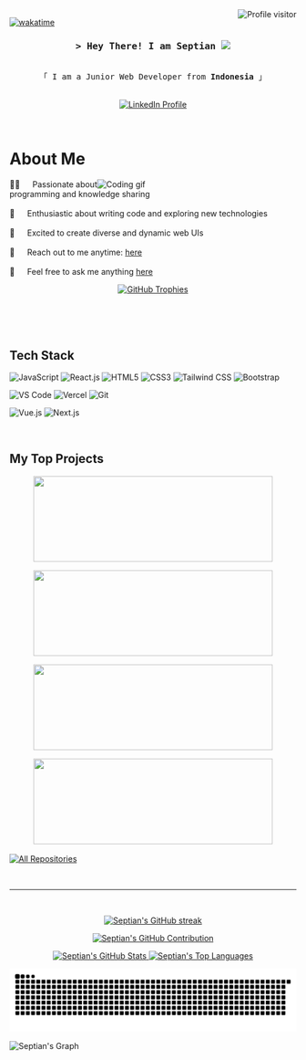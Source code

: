 <!-- ======================= -->
<!-- GitHub Profile View Counter -->
<!-- ======================= -->
<a href="https://komarev.com/ghpvc/?username=septianadip17">
  <img align="right" src="https://komarev.com/ghpvc/?username=septianadip17&label=Visitors&color=0e75b6&style=flat" alt="Profile visitor" />
</a>

<!-- ======================= -->
<!-- Wakatime Coding Activity Badge -->
<!-- ======================= -->
[![wakatime](https://wakatime.com/badge/user/30b44fea-ae3f-4ef9-bbab-d675eeb600ca.svg)](https://wakatime.com/@30b44fea-ae3f-4ef9-bbab-d675eeb600ca)

<!-- ======================= -->
<!-- Intro Greeting Section -->
<!-- ======================= -->
<h3 align="center">
  <samp>&gt; Hey There! I am <b>Septian</b> 
    <img src="https://media.giphy.com/media/hvRJCLFzcasrR4ia7z/giphy.gif" width="28">
  </samp>
</h3>

<!-- ======================= -->
<!-- Short Bio Line -->
<!-- ======================= -->
<p align="center"> 
  <samp>
    <br>
    「 I am a Junior Web Developer from <b>Indonesia</b> 」
    <br><br>
  </samp>
</p>

<!-- ======================= -->
<!-- LinkedIn Badge -->
<!-- ======================= -->
<p align="center">
 <a href="https://linkedin.com/in/septianadip17" target="_blank">
  <img src="https://img.shields.io/badge/LinkedIn-0077B5?style=for-the-badge&logo=linkedin&logoColor=white" alt="LinkedIn Profile"/>
 </a>
</p>
<br />

<!-- ======================= -->
<!-- About Me Section -->
<!-- ======================= -->
# About Me

<p>
 <img align="right" width="350" src="/img/coding.gif" alt="Coding gif" />
  
 ✊🏿 &emsp; Passionate about programming and knowledge sharing<br/><br/>
 💓 &emsp; Enthusiastic about writing code and exploring new technologies<br/><br/>
 🎨 &emsp; Excited to create diverse and dynamic web UIs<br/><br/>
 📧 &emsp; Reach out to me anytime: [here](mailto:septianadip7998@gmail.com)<br/><br/>
 💬 &emsp; Feel free to ask me anything [here](https://github.com/septianadip17/septianadip17/issues)
</p>

<!-- ======================= -->
<!-- GitHub Profile Trophy -->
<!-- ======================= -->
<p align="center">
  <a href="https://github.com/ryo-ma/github-profile-trophy">
    <img src="https://github-profile-trophy.vercel.app/?username=septianadip17" alt="GitHub Trophies" />
  </a>
</p>

<br/>
<br/>
<br/>

<!-- ======================= -->
<!-- Tech Stack Section -->
<!-- ======================= -->

## Tech Stack

<!-- Programming Languages & Frameworks -->
![JavaScript](https://img.shields.io/badge/JavaScript-F0DB4F?style=for-the-badge&labelColor=black&logo=javascript&logoColor=F0DB4F)
![React.js](https://img.shields.io/badge/React-61DBFB?style=for-the-badge&labelColor=black&logo=react&logoColor=61DBFB)
![HTML5](https://img.shields.io/badge/HTML5-E34F26?style=for-the-badge&logo=html5&logoColor=white)
![CSS3](https://img.shields.io/badge/CSS3-1572B6?style=for-the-badge&logo=css3&logoColor=white)
![Tailwind CSS](https://img.shields.io/badge/Tailwind_CSS-092749?style=for-the-badge&logo=tailwindcss&logoColor=06B6D4&labelColor=000000)
![Bootstrap](https://img.shields.io/badge/Bootstrap-563D7C?style=for-the-badge&logo=bootstrap&logoColor=white)

<!-- Tools -->
![VS Code](https://img.shields.io/badge/Visual_Studio_Code-0078d7?style=for-the-badge&logo=visual-studio-code&logoColor=white)
![Vercel](https://img.shields.io/badge/Vercel-000000?style=for-the-badge&logo=vercel&logoColor=white)
![Git](https://img.shields.io/badge/Git-F05032?style=for-the-badge&logo=git&logoColor=white)

<!-- Other Technologies -->
![Vue.js](https://img.shields.io/badge/Vue.js-35495e?style=for-the-badge&logo=vue.js&logoColor=4FC08D)
![Next.js](https://img.shields.io/badge/Next.js-000000?style=for-the-badge&logo=next.js&logoColor=white)

<br/>

<!-- ======================= -->
<!-- Featured Open Source Projects -->
<!-- ======================= -->

## My Top Projects

<div align="center" style="display: flex; flex-wrap: wrap; justify-content: center; gap: 12px;">

  <!-- Project Card 1 -->
  <a href="https://github.com/septianadip17/pos-laundry">
    <img width="420" height="150" src="https://github-readme-stats.vercel.app/api/pin/?username=septianadip17&repo=pos-laundry&theme=react&border_color=7F3FBF&bg_color=0D1117&title_color=F85D7F&icon_color=F8D866" />
  </a>

  <!-- Project Card 2 -->
  <a href="https://github.com/septianadip17/kbc-internship">
    <img width="420" height="150" src="https://github-readme-stats.vercel.app/api/pin/?username=septianadip17&repo=kbc-internship&theme=react&border_color=7F3FBF&bg_color=0D1117&title_color=F85D7F&icon_color=F8D866" />
  </a>

  <!-- Project Card 3 -->
  <a href="https://github.com/septianadip17/hackaton-2-maxyacademy">
    <img width="420" height="150" src="https://github-readme-stats.vercel.app/api/pin/?username=septianadip17&repo=hackaton-2-maxyacademy&theme=react&border_color=7F3FBF&bg_color=0D1117&title_color=F85D7F&icon_color=F8D866" />
  </a>

  <!-- Project Card 4 -->
  <a href="https://github.com/septianadip17/ukuiki">
    <img width="420" height="150" src="https://github-readme-stats.vercel.app/api/pin/?username=septianadip17&repo=ukuiki&theme=react&border_color=7F3FBF&bg_color=0D1117&title_color=F85D7F&icon_color=F8D866" />
  </a>
  
</div>

<!-- ======================= -->
<!-- Link to All Repositories -->
<!-- ======================= -->
<p align="left">
  <a href="https://github.com/septianadip17?tab=repositories" target="_blank">
    <img alt="All Repositories" title="All Repositories" src="https://img.shields.io/badge/-All%20Repos-2962FF?style=for-the-badge&logo=koding&logoColor=white"/>
  </a>
</p>

<br/>
<hr/>
<br/>

<!-- ======================= -->
<!-- GitHub Stats & Contributions -->
<!-- ======================= -->

<!-- GitHub Streak -->
<p align="center">
  <a href="https://github.com/septianadip17">
    <img src="https://github-readme-streak-stats.herokuapp.com/?user=septianadip17&theme=radical&border=7F3FBF&background=0D1117" alt="Septian's GitHub streak"/>
  </a>
</p>

<!-- Profile Summary Cards -->
<p align="center">
  <a href="https://github.com/septianadip17">
    <img src="https://github-profile-summary-cards.vercel.app/api/cards/profile-details?username=septianadip17&theme=radical" alt="Septian's GitHub Contribution"/>
  </a>
</p>



<!-- Main GitHub Stats and Top Languages -->
<p align="center">
  <a href="https://github.com/septianadip17">
    <img alt="Septian's GitHub Stats" src="https://denvercoder1-github-readme-stats.vercel.app/api?username=septianadip17&show_icons=true&count_private=true&theme=react&border_color=7F3FBF&bg_color=0D1117&title_color=F85D7F&icon_color=F8D866" height="198px" width="49.5%"/>
    <img alt="Septian's Top Languages" src="https://denvercoder1-github-readme-stats.vercel.app/api/top-langs/?username=septianadip17&langs_count=8&layout=compact&theme=react&border_color=7F3FBF&bg_color=0D1117&title_color=F85D7F&icon_color=F8D866" height="192px" width="49.5%"/>
  </a>
</p>

<!-- GitHub Activity Graph -->
![snake gif](https://github.com/septianadip17/septianadip17/blob/output/github-snake-dark.svg)

![Septian's Graph](https://github-readme-activity-graph.vercel.app/graph?username=septianadip17&custom_title=Septian%20GitHub%20Activity%20Graph&bg_color=0D1117&color=7F3FBF&line=7F3FBF&point=7F3FBF&area_color=FFFFFF&title_color=FFFFFF&area=true)

<!-- ======================= -->
<!-- End of README huh hahaha -->
<!-- 
mari kita mulai langkah baru
masih semangat
huhuhuhuh
ga keterima euy, putus juga lagi
gawe di cafe
lemes
abis futsal
gawe malem
nonton futsal
 -->
<!-- ======================= -->
